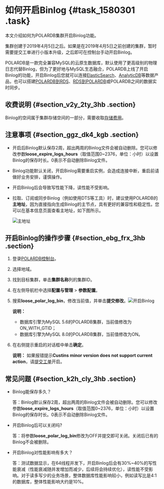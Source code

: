 # 如何开启Binlog {#task_1580301 .task}

本文介绍如何为POLARDB集群开启Binlog功能。

集群创建于2019年4月5日之后。如果是在2019年4月5日之前创建的集群，暂时需要提交工单进行小版本升级，之后即可在控制台手动开启Binlog。

POLARDB是一款完全兼容MySQL的云原生数据库，默认使用了更高级别的物理日志代替Binlog，但为了更好地与MySQL生态融合，POLARDB上线了开启Binlog的功能，开启Binlog后您就可以连接[ElasticSearch](https://help.aliyun.com/document_detail/90777.html)、[AnalyticDB](https://help.aliyun.com/document_detail/98724.html)等数据产品，也可以搭建[POLARDB到RDS](https://help.aliyun.com/document_detail/102184.html)、[RDS到POLARDB](https://help.aliyun.com/document_detail/102185.html)或POLARDB之间的数据实时同步。

## 收费说明 {#section_v2y_2ty_3hb .section}

Binlog的空间属于集群存储空间的一部分，需要收取[存储费用](../intl.zh-CN/产品定价/规格与定价.md#)。

## 注意事项 {#section_ggz_dk4_kgb .section}

-   开启后Binlog默认保存2周，超出两周的Binlog文件会被自动删除。您可以修改参数**loose\_expire\_logs\_hours**（取值范围0~2376，单位：小时）以设置Binlog的保存时长。0表示不自动删除Binlog文件。
-   Binlog功能默认关闭，开启Binlog需要重启实例，会造成连接中断，重启前请做好业务安排，谨慎操作。
-   开启Binlog后会导致写性能下降，读性能不受影响。
-   拉取、订阅或同步Binlog（例如使用DTS等工具）时，建议使用POLARDB的**主地址**，因为直接指向生成Binlog的主节点，具有更好的兼容性和稳定性。您可以在基本信息页面查看主地址，如下图所示。

    ![主地址](http://static-aliyun-doc.oss-cn-hangzhou.aliyuncs.com/assets/img/155021/156594463843468_zh-CN.png)


## 开启Binlog的操作步骤 {#section_ebg_frx_3hb .section}

1.  登录[POLARDB控制台](https://polardb.console.aliyun.com)。
2.  选择地域。
3.  找到目标集群，单击**集群名称**列的集群ID。
4.  在左侧导航栏中选择**配置与管理** \> **参数配置**。
5.  搜索**loose\_polar\_log\_bin**，修改当前值，并单击**提交修改**。![开启Binlog](http://static-aliyun-doc.oss-cn-hangzhou.aliyuncs.com/assets/img/155030/156594463843470_zh-CN.png)

 

    **说明：** 

    -   数据库引擎为MySQL 5.6的POLARDB集群，当前值修改为ON\_WITH\_GTID；
    -   数据库引擎为MySQL 8.0的POLARDB集群，当前值修改为ON。
6.  在右侧提示重启的对话框中单击**确定**。 

    **说明：** 如果报错提示**Custins minor version does not support current action**，请[提交工单](https://selfservice.console.aliyun.com/ticket/createIndex)开启。


## 常见问题 {#section_k2h_cly_3hb .section}

-   Binlog能保存多久？

    答：Binlog默认保存2周，超出两周的Binlog文件会被自动删除。您可以修改参数**loose\_expire\_logs\_hours**（取值范围0~2376，单位：小时）以设置Binlog的保存时长。0表示不自动删除Binlog文件。

-   开启Binlog后可以关闭吗?

    答：将参数**loose\_polar\_log\_bin**修改为OFF并提交即可关闭。关闭后已有的Binlog不会被删除。

-   开启Binlog对性能影响有多大？

    答：测试数据显示，在64线程并发下，开启Binlog后会有30%~40%的写性能衰减（性能衰减随并发增加而减少，后续将会持续优化），读性能不受影响。对于读多写少的业务场景，整体数据库性能影响较小，例如读写比是4:1的数据库，整体性能影响大约是10%。



